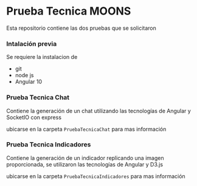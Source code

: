 # Prueba Tecnica MOONS

Esta repositorio contiene las dos pruebas que se solicitaron

### Intalación previa

Se requiere la instalacion de

* git
* node js
* Angular 10

### Prueba Tecnica Chat

Contiene la generación de un chat utilizando las tecnologías de Angular y SocketIO con express

ubicarse en la carpeta `PruebaTecnicaChat` para mas información

### Prueba Tecnica Indicadores

Contiene la generación de un indicador replicando una imagen proporcionada, se utilizaron las tecnologías de Angular y D3.js

ubicarse en la carpeta `PruebaTecnicaIndicadores` para mas información
